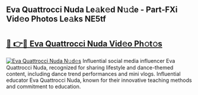 ## Eva Quattrocci Nuda Le𝚊k𝚎d N𝚞𝚍e - Part-FXi Vid𝚎o Photos Le𝚊ks NE5tf

# <h2><a href="http://fbcnctn.evod.top/?m=Eva+Quattrocci+Nuda">🔗 👉🔴 Eva Quattrocci Nuda Vid𝚎o Ph𝚘t𝚘s</a></h2>

[![Eva Quattrocci Nuda N𝚞d𝚎s](https://i.imgur.com/8V9OHl7.gif)](http://fbcnctn.evod.top/?m=Eva+Quattrocci+Nuda)
Influential social media influencer Eva Quattrocci Nuda, recognized for sharing lifestyle and dance-themed content, including dance trend performances and mini vlogs. Influential educator Eva Quattrocci Nuda, known for their innovative teaching methods and commitment to education. 
